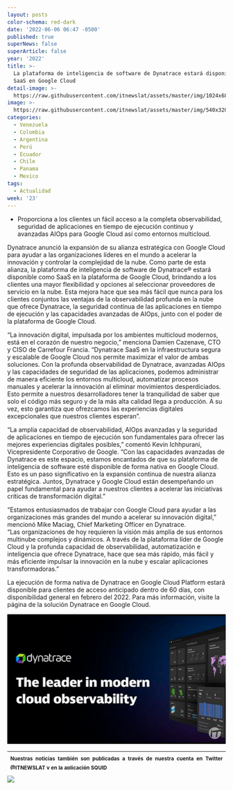 ```yaml
---
layout: posts
color-schema: red-dark
date: '2022-06-06 06:47 -0500'
published: true
superNews: false
superArticle: false
year: '2022'
title: >-
  La plataforma de inteligencia de software de Dynatrace estará disponible como
  SaaS en Google Cloud
detail-image: >-
  https://raw.githubusercontent.com/itnewslat/assets/master/img/1024x680/dynatrace-g.jpg
image: >-
  https://raw.githubusercontent.com/itnewslat/assets/master/img/540x320/dynatrace-p.jpg
categories:
  - Venezuela
  - Colombia
  - Argentina
  - Perú
  - Ecuador
  - Chile
  - Panama
  - Mexico
tags:
  - Actualidad
week: '23'
---
```

- Proporciona a los clientes un fácil acceso a la completa observabilidad, seguridad de aplicaciones en tiempo de ejecución continuo y avanzadas AIOps para Google Cloud así como entornos multicloud.

Dynatrace anunció la expansión de su alianza estratégica con Google Cloud para ayudar a las organizaciones líderes en el mundo a acelerar la innovación y controlar la complejidad de la nube. Como parte de esta alianza, la plataforma de inteligencia de software de Dynatrace® estará disponible como SaaS en la plataforma de Google Cloud, brindando a los clientes una mayor flexibilidad y opciones al seleccionar proveedores de servicio en la nube. Esta mejora hace que sea más fácil que nunca para los clientes conjuntos las ventajas de la observabilidad profunda en la nube que ofrece Dynatrace, la seguridad continua de las aplicaciones en tiempo de ejecución y las capacidades avanzadas de AIOps, junto con el poder de la plataforma de Google Cloud.

“La innovación digital, impulsada por los ambientes multicloud modernos, está en el corazón de nuestro negocio,” menciona Damien Cazenave, CTO y CISO de Carrefour Francia. “Dynatrace SaaS en la infraestructura segura y escalable de Google Cloud nos permite maximizar el valor de ambas soluciones. Con la profunda observabilidad de Dynatrace, avanzadas AIOps y las capacidades de seguridad de las aplicaciones, podemos administrar de manera eficiente los entornos multicloud, automatizar procesos manuales y acelerar la innovación al eliminar movimientos desperdiciados. Esto permite a nuestros desarrolladores tener la tranquilidad de saber que solo el código más seguro y de la más alta calidad llega a producción. A su vez, esto garantiza que ofrezcamos las experiencias digitales excepcionales que nuestros clientes esperan”. 

“La amplia capacidad de observabilidad, AIOps avanzadas y la seguridad de aplicaciones en tiempo de ejecución son fundamentales para ofrecer las mejores experiencias digitales posibles,” comentó Kevin Ichhpurani, Vicepresidente Corporativo de Google. “Con las capacidades avanzadas de Dynatrace es este espacio, estamos encantados de que su plataforma de inteligencia de software esté disponible de forma nativa en Google Cloud. Esto es un paso significativo en la expansión continua de nuestra alianza estratégica. Juntos, Dynatrace y Google Cloud están desempeñando un papel fundamental para ayudar a nuestros clientes a acelerar las iniciativas críticas de transformación digital.” 

“Estamos entusiasmados de trabajar con Google Cloud para ayudar a las organizaciones más grandes del mundo a acelerar su innovación digital,” mencionó Mike Maciag, Chief Marketing Officer en Dynatrace.  
“Las organizaciones de hoy requieren la visión más amplia de sus entornos multinube complejos y dinámicos. A través de la plataforma líder de Google Cloud y la profunda capacidad de observabilidad, automatización e inteligencia que ofrece Dynatrace, hace que sea más rápido, más fácil y más eficiente impulsar la innovación en la nube y escalar aplicaciones transformadoras.” 

La ejecución de forma nativa de Dynatrace en Google Cloud Platform estará disponible para clientes de acceso anticipado dentro de 60 días, con disponibilidad general en febrero del 2022. Para más información, visite la página de la solución Dynatrace en Google Cloud.  

![](https://raw.githubusercontent.com/itnewslat/assets/master/img/540x320/dynatrace-p.jpg)

<table style="height: 42px;" width="569">
<tbody>
<tr>
<td style="text-align: justify;"><sub><strong>Nuestras noticias también son publicadas a través de nuestra cuenta en Twitter <a href="https://twitter.com/itnewslat?lang=es">@ITNEWSLAT</a> y en la aplicación <a href="https://squidapp.co/en/">SQUID</a></strong></sub></td>
</tr>
</tbody>
</table>

<img src="https://tracker.metricool.com/c3po.jpg?hash=56f88a41e39ab42c063cc51676587a04"/>